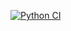 [![Python CI](https://github.com/Anjali2325/AI-Weather-Report-Summarizer_tds/actions/workflows/main.yml/badge.svg)](https://github.com/Anjali2325/AI-Weather-Report-Summarizer_tds/actions/workflows/main.yml)
